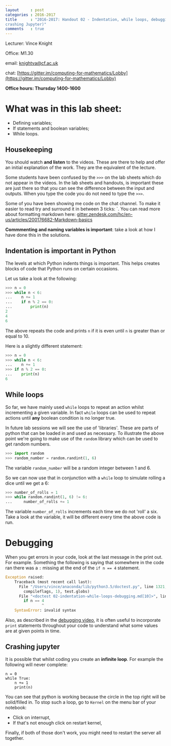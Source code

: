 ```yaml
---
layout     : post
categories : 2016-2017
title      : "2016-2017: Handout 02 - Indentation, while loops, debugging (and
crashing Jupyter)"
comments   : true
---
```


Lecturer: Vince Knight

Office: M1.30

email: knightva@cf.ac.uk

chat: [https://gitter.im/computing-for-mathematics/Lobby](https://gitter.im/computing-for-mathematics/Lobby)

**Office hours: Thursday 1400-1600**

# What was in this lab sheet:

- Defining variables;
- If statements and boolean variables;
- While loops.

## Housekeeping

You should watch **and listen** to the videos. These are there to help and offer
an initial explanation of the work. They are the equivalent of the lecture.

Some students have been confused by the `>>>` on the lab sheets which do not
appear in the videos. In the lab sheets and handouts, is important these are
just there so that you can see the difference between the input and outputs.
When you type the code you do not need to type the `>>>`.

Some of you have been showing me code on the chat channel. To make it easier to
read try and surround it in between 3 ticks: `. You can read more about
formatting markdown here:
[gitter.zendesk.com/hc/en-us/articles/200176682-Markdown-basics](https://gitter.zendesk.com/hc/en-us/articles/200176682-Markdown-basics)

**Commmenting and naming variables is important**: take a look at how I have
done this in the solutions.

## Indentation is important in Python

The levels at which Python indents things is important. This helps creates
blocks of code that Python runs on certain occasions.

Let us take a look at the following:

```python
>>> n = 0
>>> while n < 6:
...    n += 1
...    if n % 2 == 0:
...        print(n)
2
4
6

```

The above repeats the code and prints `n` if it is even until `n` is greater
than or equal to 10.

Here is a slightly different statement:

```python
>>> n = 0
>>> while n < 6:
...    n += 1
>>> if n % 2 == 0:
...    print(n)
6

```

## While loops

So far, we have mainly used `while` loops to repeat an action whilst
incrementing a given variable. In fact `while` loops can be used to repeat
actions until **any** boolean condition is no longer true.

In future lab sessions we will see the use of 'libraries'. These are
parts of python that can be loaded in and used as necessary. To illustrate the
above point we're going to make use of the `random` library which can be used to
get random numbers.

```python
>>> import random
>>> random_number = random.randint(1, 6)

```

The variable `random_number` will be a random integer between 1 and 6.

So we can now use that in conjunction with a `while` loop to simulate rolling a
dice until we get a 6:

```python
>>> number_of_rolls = 1
>>> while random.randint(1, 6) != 6:
...     number_of_rolls += 1

```

The variable `number_of_rolls` increments each time we do not 'roll' a six. Take
a look at the variable, it will be different every time the above code is run.

# Debugging

When you get errors in your code, look at the last message in the print out.
For example. Something the following is saying that somewhere in the code ran
there was a `:` missing at the end of the `if n == 4` statement.

```python
Exception raised:
    Traceback (most recent call last):
      File "/Users/vince/anaconda/lib/python3.5/doctest.py", line 1321, in __run
        compileflags, 1), test.globs)
      File "<doctest 02-indentation-while-loops-debugging.md[10]>", line 1
        if n == 4
                ^
    SyntaxError: invalid syntax
```

Also, as described in the [debugging
video](https://www.youtube.com/watch?v=NvAEDqMRSEw&feature=youtu.be), it is
often useful to incorporate `print` statements throughout your code to
understand what some values are at given points in time.

## Crashing jupyter

It is possible that whilst coding you create an **infinite loop**. For example
the following will never complete:

```
n = 0
while True:
    n += 1
    print(n)
```

You can see that python is working because the circle in the top right will be
solid/filled in.  To stop such a loop, go to `Kernel` on the menu bar of your
notebook:

- Click on interrupt,
- If that's not enough click on restart kernel,

Finally, if both of those don't work, you might need to restart the server all
together.
